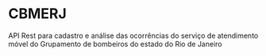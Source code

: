 # CBMERJ
API Rest para cadastro e análise das ocorrências do serviço de atendimento móvel do Grupamento de bombeiros do estado do Rio de Janeiro 
